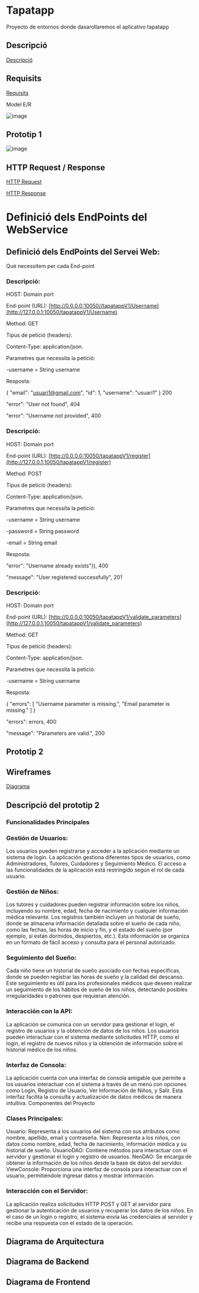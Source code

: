 # Tapatapp
Proyecto de entornos donde dasarollaremos el aplicativo tapatapp

## Descripció

[Descripció](Descripció.md)

## Requisits

[Requisits](Requisits.md)

Model E/R

![image](https://github.com/user-attachments/assets/c1178d92-1b17-4b45-9505-0a5871406751)

## Prototip 1

![image](https://github.com/user-attachments/assets/e178af31-c711-4232-817c-3bf618896f1e)


## HTTP Request / Response

[HTTP Request](HttpRequest.md)

[HTTP Response](HttpResponse.md)

# Definició dels EndPoints del WebService

## Definició dels EndPoints del Servei Web:

Què necessitem per cada End-point

### Descripció: 

HOST: Domain port

End-point (URL): [http://0.0.0.0:10050//tapatappV1/Username](http://127.0.0.1:10050/tapatappV1/Username)

Method: GET

Tipus de petició (headers): 

Content-Type: application/json.

Parametres que necessita la petició:

-username = String username

Resposta:

{
  "email": "usuari1@gmail.com",
  "id": 1,
  "username": "usuari1" 
} 200

"error": "User not found", 404

"error": "Username not provided", 400

### Descripció: 

HOST: Domain port

End-point (URL): [http://0.0.0.0:10050/tapatappV1/register](http://127.0.0.1:10050/tapatappV1/register)

Method: POST

Tipus de petició (headers): 

Content-Type: application/json.

Parametres que necessita la petició:

-username = String username

-password = String password

-email = String email

Resposta:

"error": "Username already exists"}), 400

"message": "User registered successfully", 201

### Descripció: 

HOST: Domain port

End-point (URL): [http://0.0.0.0:10050/tapatappV1/validate_parameters](http://127.0.0.1:10050/tapatappV1/validate_parameters)

Method: GET

Tipus de petició (headers): 

Content-Type: application/json.

Parametres que necessita la petició:

-username = String username

Resposta:

{
"errors": [
"Username parameter is missing.",
"Email parameter is missing."
]
}

"errors": errors, 400

"message": "Parameters are valid.", 200

## Prototip 2

## Wireframes

[Diagrama](https://github.com/mactiburon/tapatapp/blob/main/Prototype2/DiagramaVistaP2.mermaid)

## Descripció del prototip 2

### Funcionalidades Principales
### Gestión de Usuarios:

Los usuarios pueden registrarse y acceder a la aplicación mediante un sistema de login.
La aplicación gestiona diferentes tipos de usuarios, como Administradores, Tutores, Cuidadores y Seguimiento Médico.
El acceso a las funcionalidades de la aplicación está restringido según el rol de cada usuario.

### Gestión de Niños:

Los tutores y cuidadores pueden registrar información sobre los niños, incluyendo su nombre, edad, fecha de nacimiento y cualquier información médica relevante.
Los registros también incluyen un historial de sueño, donde se almacena información detallada sobre el sueño de cada niño, como las fechas, las horas de inicio y fin, y el estado del sueño (por ejemplo, si están dormidos, despiertos, etc.).
Esta información se organiza en un formato de fácil acceso y consulta para el personal autorizado.

### Seguimiento del Sueño:

Cada niño tiene un historial de sueño asociado con fechas específicas, donde se pueden registrar las horas de sueño y la calidad del descanso.
Este seguimiento es útil para los profesionales médicos que deseen realizar un seguimiento de los hábitos de sueño de los niños, detectando posibles irregularidades o patrones que requieran atención.

### Interacción con la API:

La aplicación se comunica con un servidor para gestionar el login, el registro de usuarios y la obtención de datos de los niños.
Los usuarios pueden interactuar con el sistema mediante solicitudes HTTP, como el login, el registro de nuevos niños y la obtención de información sobre el historial médico de los niños.

### Interfaz de Consola:

La aplicación cuenta con una interfaz de consola amigable que permite a los usuarios interactuar con el sistema a través de un menú con opciones como Login, Registro de Usuario, Ver Información de Niños, y Salir.
Esta interfaz facilita la consulta y actualización de datos médicos de manera intuitiva.
Componentes del Proyecto

### Clases Principales:

Usuario: Representa a los usuarios del sistema con sus atributos como nombre, apellido, email y contraseña.
Nen: Representa a los niños, con datos como nombre, edad, fecha de nacimiento, información médica y su historial de sueño.
UsuarioDAO: Contiene métodos para interactuar con el servidor y gestionar el login y registro de usuarios.
NenDAO: Se encarga de obtener la información de los niños desde la base de datos del servidor.
ViewConsole: Proporciona una interfaz de consola para interactuar con el usuario, permitiéndole ingresar datos y mostrar información.

### Interacción con el Servidor:

La aplicación realiza solicitudes HTTP POST y GET al servidor para gestionar la autenticación de usuarios y recuperar los datos de los niños.
En el caso de un login o registro, el sistema envía las credenciales al servidor y recibe una respuesta con el estado de la operación.

## Diagrama de Arquitectura 

## Diagrama de Backend

## Diagrama de Frontend
